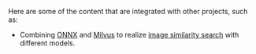Here are some of the content that are integrated with other projects, such as:

- Combining [ONNX](https://onnx.ai/) and [Milvus](https://milvus.io/) to realize [image similarity search](onnx_and_milvus/milvus_with_different_models.ipynb) with different models.
